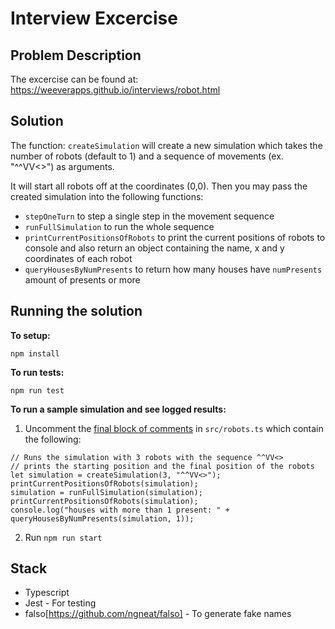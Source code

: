 # Interview Excercise 

## Problem Description

The excercise can be found at: https://weeverapps.github.io/interviews/robot.html


## Solution

The function: `createSimulation` will create a new simulation which takes the number of robots (default to 1) and a sequence of movements (ex. "^^VV<>") as arguments. 

It will start all robots off at the coordinates (0,0). Then you may pass the created simulation into the following functions:
-  `stepOneTurn` to step a single step in the movement sequence
-  `runFullSimulation` to run the whole sequence
-  `printCurrentPositionsOfRobots` to print the current positions of robots to console and also return an object containing the name, x and y coordinates of each robot
-  `queryHousesByNumPresents` to return how many houses have `numPresents` amount of presents or more

## Running the solution

 **To setup:**

 ```npm install```

 **To run tests:**

 ```npm run test```

 **To run a sample simulation and see logged results:**

 1. Uncomment the [final block of comments](https://github.com/marwaybs/robots/blob/828a2a376596ad5d95193256100ef486b460bf26/src/robots.ts#L61-L67) in `src/robots.ts` which contain the following:

 ```
// Runs the simulation with 3 robots with the sequence ^^VV<>
// prints the starting position and the final position of the robots
let simulation = createSimulation(3, "^^VV<>");
printCurrentPositionsOfRobots(simulation);
simulation = runFullSimulation(simulation);
printCurrentPositionsOfRobots(simulation);
console.log("houses with more than 1 present: " + queryHousesByNumPresents(simulation, 1));
```

2. Run `npm run start`

## Stack
- Typescript
- Jest - For testing
- falso[https://github.com/ngneat/falso] - To generate fake names